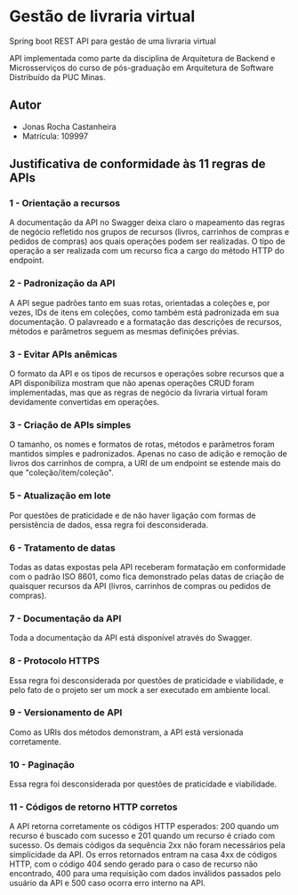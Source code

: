 # Gestão de livraria virtual

Spring boot REST API para gestão de uma livraria virtual

API implementada como parte da disciplina de Arquitetura de Backend e Microsserviços do curso de pós-graduação em Arquitetura de Software Distribuído da PUC Minas.

## Autor

* Jonas Rocha Castanheira
* Matrícula: 109997

## Justificativa de conformidade às 11 regras de APIs
### 1 - Orientação a recursos
A documentação da API no Swagger deixa claro o mapeamento das regras de negócio refletido nos grupos de recursos (livros, carrinhos de compras e pedidos de compras) aos quais operações podem ser realizadas. O tipo de operação a ser realizada com um recurso fica a cargo do método HTTP do endpoint.

### 2 - Padronização da API
A API segue padrões tanto em suas rotas, orientadas a coleções e, por vezes, IDs de itens em coleções, como também está padronizada em sua documentação. O palavreado e a formatação das descrições de recursos, métodos e parâmetros seguem as mesmas definições prévias.

### 3 - Evitar APIs anêmicas
O formato da API e os tipos de recursos e operações sobre recursos que a API disponibiliza mostram que não apenas operações CRUD foram implementadas, mas que as regras de negócio da livraria virtual foram devidamente convertidas em operações.

### 3 - Criação de APIs simples
O tamanho, os nomes e formatos de rotas, métodos e parâmetros foram mantidos simples e padronizados. Apenas no caso de adição e remoção de livros dos carrinhos de compra, a URI de um endpoint se estende mais do que "coleção/item/coleção".

### 5 - Atualização em lote
Por questões de praticidade e de não haver ligação com formas de persistência de dados, essa regra foi desconsiderada.

### 6 - Tratamento de datas
Todas as datas expostas pela API receberam formatação em conformidade com o padrão ISO 8601, como fica demonstrado pelas datas de criação de quaisquer recursos da API (livros, carrinhos de compras ou pedidos de compras).
 
### 7 - Documentação da API
Toda a documentação da API está disponível através do Swagger.
 
### 8 - Protocolo HTTPS
Essa regra foi desconsiderada por questões de praticidade e viabilidade, e pelo fato de o projeto ser um mock a ser executado em ambiente local.
 
### 9 - Versionamento de API
Como as URIs dos métodos demonstram, a API está versionada corretamente.
 
### 10 - Paginação
Essa regra foi desconsiderada por questões de praticidade e viabilidade.
 
### 11 - Códigos de retorno HTTP corretos
A API retorna corretamente os códigos HTTP esperados: 200 quando um recurso é buscado com sucesso e 201 quando um recurso é criado com sucesso. Os demais códigos da sequência 2xx não foram necessários pela simplicidade da API. Os erros retornados entram na casa 4xx de códigos HTTP, com o código 404 sendo gerado para o caso de recurso não encontrado, 400 para uma requisição com dados inválidos passados pelo usuário da API e 500 caso ocorra erro interno na API.

